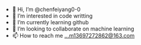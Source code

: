 - 👋 Hi, I’m @chenfeiyang0-0
- 👀 I’m interested in code writting
- 🌱 I’m currently learning github
- 💞️ I’m looking to collaborate on machine learning
- 📫 How to reach me ...m13697272862@163.com

<!---
chenfeiyang0-0/chenfeiyang0-0 is a ✨ special ✨ repository because its `README.md` (this file) appears on your GitHub profile.
You can click the Preview link to take a look at your changes.
--->
